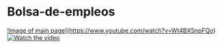 # Bolsa-de-empleos
[!Image of main page](https://github.com/IndianaLora/Bolsa-de-empleos/blob/main/MainPage.png?raw=true)](https://www.youtube.com/watch?v=Wt4BX5npFQo)
[![Watch the video](https://img.youtube.com/vi/T-D1KVIuvjA/maxresdefault.jpg)](https://www.youtube.com/watch?v=Wt4BX5npFQo)



